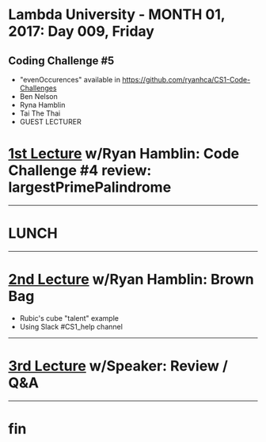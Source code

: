 # Lambda University - MONTH 01, 2017: Day 009, Friday
## Coding Challenge #5
- "evenOccurences" available in https://github.com/ryanhca/CS1-Code-Challenges
- Ben Nelson
- Ryna Hamblin
- Tai The Thai
- GUEST LECTURER
# [1st Lecture](https://youtu.be/F0y2sJHQzzs) w/Ryan Hamblin: Code Challenge #4 review: largestPrimePalindrome

***
# LUNCH
***

# [2nd Lecture](URL) w/Ryan Hamblin: Brown Bag
- Rubic's cube "talent" example
- Using Slack #CS1_help channel

***

# [3rd Lecture](URL) w/Speaker: Review / Q&A

***

# fin
